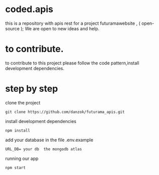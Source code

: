# coded.apis
this is a repository with apis rest for a project futuramawebsite , ( open-source );
We are open to new ideas and help.

# to contribute.

to contribute to this project please follow the code pattern,install development dependencies.

# step by step 

clone the project

``` git clone https://github.com/danzok/futurama_apis.git ```

install development dependencies

``` npm install ```

add your database in the file .env.example

```URL_DB= your db  the mongodb atlas ```

running our app 

```npm start```
